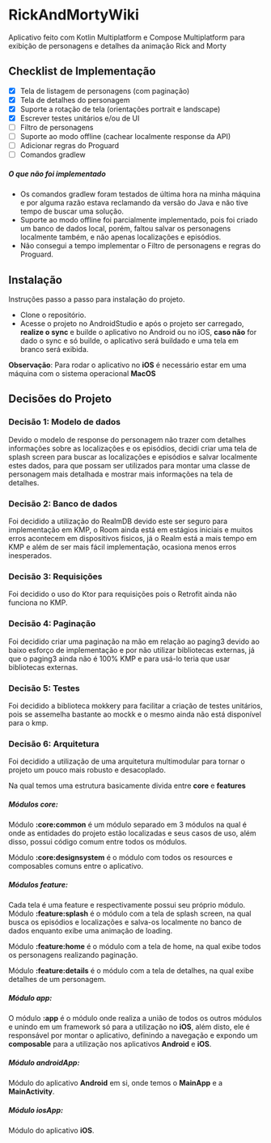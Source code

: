 
# RickAndMortyWiki

Aplicativo feito com Kotlin Multiplatform e Compose Multiplatform para exibição de personagens e detalhes da animação Rick and Morty

## Checklist de Implementação

- [x] Tela de listagem de personagens (com paginação)
- [x] Tela de detalhes do personagem
- [x] Suporte a rotação de tela (orientações portrait e landscape)
- [x] Escrever testes unitários e/ou de UI
- [ ] Filtro de personagens
- [ ] Suporte ao modo offline (cachear localmente response da API)
- [ ] Adicionar regras do Proguard
- [ ] Comandos gradlew

##### O que não foi implementado
- Os comandos gradlew foram testados de última hora na minha máquina e por alguma razão estava reclamando da versão do Java e não tive tempo de buscar uma solução.
- Suporte ao modo offline foi parcialmente implementado, pois foi criado um banco de dados local, porém, faltou salvar os personagens localmente também, e não apenas localizações e episódios.
- Não consegui a tempo implementar o Filtro de personagens e regras do Proguard.

## Instalação

Instruções passo a passo para instalação do projeto.
- Clone o repositório.
- Acesse o projeto no AndroidStudio e após o projeto ser carregado, **realize o sync** e builde o aplicativo no Android ou no iOS,
  **caso não** for dado o sync e só builde, o aplicativo será buildado e uma tela em branco será exibida.

**Observação**: Para rodar o aplicativo no **iOS** é necessário estar em uma máquina com o sistema operacional **MacOS**

## Decisões do Projeto

### Decisão 1: Modelo de dados

Devido o modelo de response do personagem não trazer com detalhes informações sobre as localizações e os episódios,
decidi criar uma tela de splash screen para buscar as localizações e episódios e salvar localmente estes dados,
para que possam ser utilizados para montar uma classe de personagem mais detalhada e mostrar mais informações na tela de detalhes.

### Decisão 2: Banco de dados

Foi decidido a utilização do RealmDB devido este ser seguro para implementação em KMP,
o Room ainda está em estágios iniciais e muitos erros acontecem em dispositivos fisicos, já o Realm
está a mais tempo em KMP e além de ser mais fácil implementação, ocasiona menos erros inesperados.


### Decisão 3: Requisições

Foi decidido o uso do Ktor para requisições pois o Retrofit ainda não funciona no KMP.

### Decisão 4: Paginação

Foi decidido criar uma paginação na mão em relação ao paging3 devido ao baixo esforço de implementação
e por não utilizar bibliotecas externas, já que o paging3 ainda não é 100% KMP e para usá-lo teria que
usar bibliotecas externas.

### Decisão 5: Testes

Foi decidido a biblioteca mokkery para facilitar a criação de testes unitários,
pois se assemelha bastante ao mockk e o mesmo ainda não está disponível para o kmp.

### Decisão 6: Arquitetura

Foi decidido a utilização de uma arquitetura multimodular para tornar o projeto um pouco mais robusto
e desacoplado.

Na qual temos uma estrutura basicamente divida entre **core** e **features**

##### Módulos core:
Módulo **:core:common** é um módulo separado em 3 módulos na qual é onde as entidades do projeto estão localizadas e seus casos de uso,
além disso, possui código comum entre todos os módulos.

Módulo **:core:designsystem** é o módulo com todos os resources e composables comuns entre o aplicativo.

##### Módulos feature:
Cada tela é uma feature e respectivamente possui seu próprio módulo.
Módulo **:feature:splash** é o módulo com a tela de splash screen, na qual busca os episódios e localizações e salva-os localmente no banco de dados enquanto exibe uma animação de loading.

Módulo **:feature:home** é o módulo com a tela de home, na qual exibe todos os personagens realizando paginação.

Módulo **:feature:details** é o módulo com a tela de detalhes, na qual exibe detalhes de um personagem.

##### Módulo app:
O módulo **:app** é o módulo onde realiza a união de todos os outros módulos e unindo em um framework só para a utilização no **iOS**,
além disto, ele é responsável por montar o aplicativo, definindo a navegação e expondo um **composable** para a utilização nos aplicativos **Android** e **iOS**.

##### Módulo androidApp:
Módulo do aplicativo **Android** em si, onde temos o **MainApp** e a **MainActivity**.

##### Módulo iosApp:
Módulo do aplicativo **iOS**.



